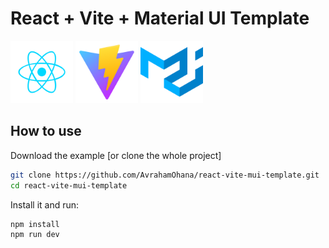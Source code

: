 # React + Vite + Material UI Template
<img src="public/react.svg" alt="react icon" width="100" height="100"> <img src="public/vite.svg" alt="vite icon" width="100" height="100"> <img src="public/mui.svg" alt="mui icon" width="100" height="100">
## How to use

Download the example [or clone the whole project]

```bash
git clone https://github.com/AvrahamOhana/react-vite-mui-template.git
cd react-vite-mui-template
```

Install it and run:

```bash
npm install
npm run dev
```